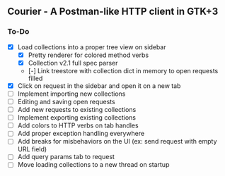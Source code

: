## Courier - A Postman-like HTTP client in GTK+3

### To-Do

- [x] Load collections into a proper tree view on sidebar
    - [x] Pretty renderer for colored method verbs
    - [x] Collection v2.1 full spec parser
    - [-] Link treestore with collection dict in memory to open requests filled
- [x] Click on request in the sidebar and open it on a new tab
- [ ] Implement importing new collections
- [ ] Editing and saving open requests
- [ ] Add new requests to existing collections
- [ ] Implement exporting existing collections
- [ ] Add colors to HTTP verbs on tab handles
- [ ] Add proper exception handling everywhere
- [ ] Add breaks for misbehaviors on the UI (ex: send request with empty URL field)
- [ ] Add query params tab to request
- [ ] Move loading collections to a new thread on startup
